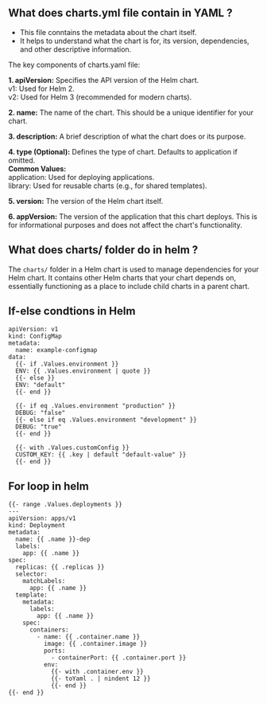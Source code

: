 ## What does charts.yml file contain in YAML ?

- This file conntains the metadata about the chart itself.
- It helps to understand what the chart is for, its version, dependencies, and other descriptive information.

The key components of charts.yaml file: <br>

**1. apiVersion:** Specifies the API version of the Helm chart.<br>
v1: Used for Helm 2.<br>
v2: Used for Helm 3 (recommended for modern charts).<br>

**2. name:** The name of the chart. This should be a unique identifier for your chart.<br>

**3. description:** A brief description of what the chart does or its purpose.<br>

**4. type (Optional):** Defines the type of chart. Defaults to application if omitted.<br>
**Common Values:**<br>
application: Used for deploying applications.<br>
library: Used for reusable charts (e.g., for shared templates).<br>

**5. version:** The version of the Helm chart itself.<br>

**6. appVersion:** The version of the application that this chart deploys. This is for informational purposes and does not affect the chart's functionality.

## What does charts/ folder do in helm ?

The `charts/` folder in a Helm chart is used to manage dependencies for your Helm chart. It contains other Helm charts that your chart depends on, essentially functioning as a place to include child charts in a parent chart.

## If-else condtions in Helm

```
apiVersion: v1
kind: ConfigMap
metadata:
  name: example-configmap
data:
  {{- if .Values.environment }}
  ENV: {{ .Values.environment | quote }}
  {{- else }}
  ENV: "default"
  {{- end }}

  {{- if eq .Values.environment "production" }}
  DEBUG: "false"
  {{- else if eq .Values.environment "development" }}
  DEBUG: "true"
  {{- end }}

  {{- with .Values.customConfig }}
  CUSTOM_KEY: {{ .key | default "default-value" }}
  {{- end }}
```

## For loop in helm

```
{{- range .Values.deployments }}
---
apiVersion: apps/v1
kind: Deployment
metadata:
  name: {{ .name }}-dep
  labels:
    app: {{ .name }}
spec:
  replicas: {{ .replicas }}
  selector:
    matchLabels:
      app: {{ .name }}
  template:
    metadata:
      labels:
        app: {{ .name }}
    spec:
      containers:
        - name: {{ .container.name }}
          image: {{ .container.image }}
          ports:
            - containerPort: {{ .container.port }}
          env:
            {{- with .container.env }}
            {{- toYaml . | nindent 12 }}
            {{- end }}
{{- end }}
```
